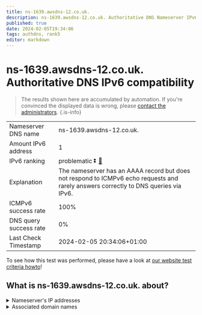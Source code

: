 ```yaml
---
title: ns-1639.awsdns-12.co.uk.
description: ns-1639.awsdns-12.co.uk. Authoritative DNS Nameserver IPv6 compatibility
published: true
date: 2024-02-05T19:34:06
tags: authdns, rank5
editor: markdown
---
```


# ns-1639.awsdns-12.co.uk. Authoritative DNS IPv6 compatibility

> The results shown here are accumulated by automation. If you're convinced the displayed data is wrong, please [contact the administrators](/howto/chat). 
{.is-info}




|   |   |
| - | - |
| Nameserver DNS name | ns-1639.awsdns-12.co.uk.
| Amount IPv6 address | 1
| IPv6 ranking | problematic :arrow_double_down: [🔗](/howto/ranking) |
| Explanation | The nameserver has an AAAA record but does not respond to ICMPv6 echo requests and rarely answers correctly to DNS queries via IPv6. |
| ICMPv6 success rate | 100%|
| DNS query success rate | 0% |
| Last Check Timestamp | 2024-02-05 20:34:06+01:00 |

To see how this test was performed, please have a look at [our website test criteria howto](/howto/testcriteria/authdns)!


## What is ns-1639.awsdns-12.co.uk. about?




<details>
<summary>Nameserver's IP addresses</summary>

2600:9000:5306:6700::1

</details>



<details>
<summary>Associated domain names</summary>

www.ign.com

</details>
